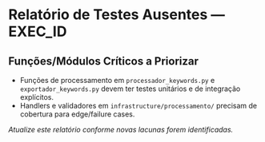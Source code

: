 # Relatório de Testes Ausentes — EXEC_ID

## Funções/Módulos Críticos a Priorizar
- Funções de processamento em `processador_keywords.py` e `exportador_keywords.py` devem ter testes unitários e de integração explícitos.
- Handlers e validadores em `infrastructure/processamento/` precisam de cobertura para edge/failure cases.

*Atualize este relatório conforme novas lacunas forem identificadas.* 